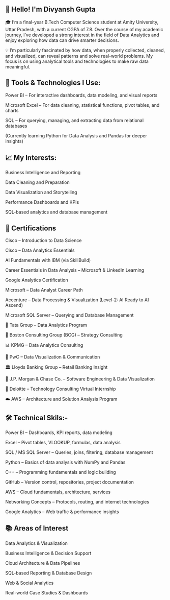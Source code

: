 ## 👋 Hello! I'm Divyansh Gupta
🎓 I’m a final-year B.Tech Computer Science student at Amity University, Uttar Pradesh, with a current CGPA of 7.8. Over the course of my academic journey, I’ve developed a strong interest in the field of Data Analytics and enjoy exploring how data can drive smarter decisions.

💡 I’m particularly fascinated by how data, when properly collected, cleaned, and visualized, can reveal patterns and solve real-world problems. My focus is on using analytical tools and technologies to make raw data meaningful.

## 🔧 Tools & Technologies I Use:
Power BI – For interactive dashboards, data modeling, and visual reports

Microsoft Excel – For data cleaning, statistical functions, pivot tables, and charts

SQL – For querying, managing, and extracting data from relational databases

(Currently learning Python for Data Analysis and Pandas for deeper insights)

## 📈 My Interests:
Business Intelligence and Reporting

Data Cleaning and Preparation

Data Visualization and Storytelling

Performance Dashboards and KPIs

SQL-based analytics and database management

## 📜 Certifications 

Cisco – Introduction to Data Science

Cisco – Data Analytics Essentials

AI Fundamentals with IBM (via SkillBuild)

Career Essentials in Data Analysis – Microsoft & LinkedIn Learning

Google Analytics Certification

Microsoft – Data Analyst Career Path

 Accenture – Data Processing & Visualization (Level-2: AI Ready to AI Ascend)

 Microsoft SQL Server – Querying and Database Management
 
 🏢 Tata Group – Data Analytics Program

💼 Boston Consulting Group (BCG) – Strategy Consulting

📊 KPMG – Data Analytics Consulting

🧾 PwC – Data Visualization & Communication

🏛 Lloyds Banking Group – Retail Banking Insight

🏦 J.P. Morgan & Chase Co. – Software Engineering & Data Visualization

🧮 Deloitte – Technology Consulting Virtual Internship

☁️ AWS – Architecture and Solution Analysis Program
## 🛠️ Technical Skils:-
Power BI – Dashboards, KPI reports, data modeling

Excel – Pivot tables, VLOOKUP, formulas, data analysis

SQL / MS SQL Server – Queries, joins, filtering, database management

Python – Basics of data analysis with NumPy and Pandas

C++ – Programming fundamentals and logic building

GitHub – Version control, repositories, project documentation

AWS – Cloud fundamentals, architecture, services

Networking Concepts – Protocols, routing, and internet technologies

Google Analytics – Web traffic & performance insights

## 📚 Areas of Interest
Data Analytics & Visualization

Business Intelligence & Decision Support

Cloud Architecture & Data Pipelines

SQL-based Reporting & Database Design

Web & Social Analytics

Real-world Case Studies & Dashboards

